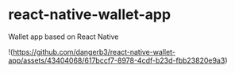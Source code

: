 # react-native-wallet-app
Wallet app based on React Native

!(https://github.com/dangerb3/react-native-wallet-app/assets/43404068/617bccf7-8978-4cdf-b23d-fbb23820e9a3)
